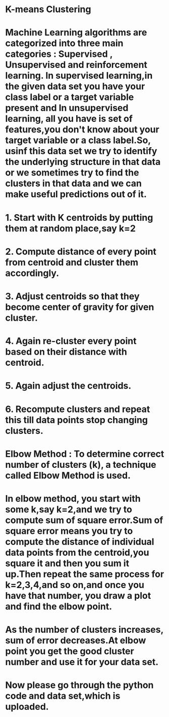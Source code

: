 # K-means Clustering
# Machine Learning algorithms are categorized into three main categories : Supervised , Unsupervised and reinforcement learning. In supervised learning,in the given data set you have your class label or a target variable present and In unsupervised learning, all you have is set of features,you don't know about your target variable or a class label.So, usinf this data set we try to identify the underlying structure in that data or we sometimes try to find the clusters in that data and we can make useful predictions out of it.
# 1. Start with K centroids by putting them at random place,say k=2
# 2. Compute distance of every point from centroid and cluster them accordingly.
# 3. Adjust centroids so that they become center of gravity for given cluster.
# 4. Again re-cluster every point based on their distance with centroid.
# 5. Again adjust the centroids.
# 6. Recompute clusters and repeat this till data points stop changing clusters.
# Elbow Method : To determine correct number of clusters (k), a technique called Elbow Method is used.
# In elbow method, you start with some k,say k=2,and we try to compute sum of square error.Sum of square error means you try to compute the distance of individual data points from the centroid,you square it and then you sum it up.Then repeat the same process for k=2,3,4,and so on,and once you have that number, you draw a plot and find the elbow point.
# As the number of clusters increases, sum of error decreases.At elbow point you get the good cluster number and use it for your data set.
# Now please go through the python code and data set,which is uploaded.
